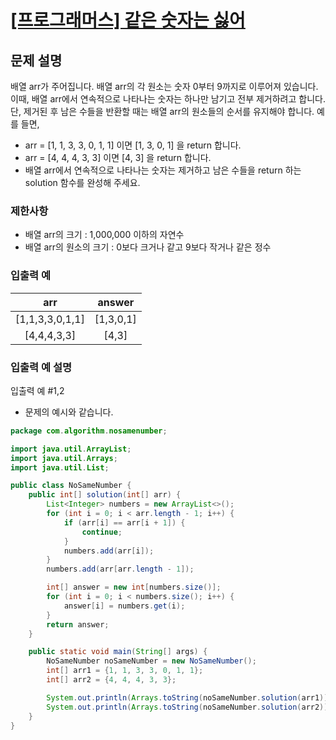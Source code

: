 # [\[프로그래머스\] 같은 숫자는 싫어](https://programmers.co.kr/learn/courses/30/lessons/12906)

## 문제 설명
배열 arr가 주어집니다. 배열 arr의 각 원소는 숫자 0부터 9까지로 이루어져 있습니다. 이때, 배열 arr에서 연속적으로 나타나는 숫자는 하나만 남기고 전부 제거하려고 합니다. 단, 제거된 후 남은 수들을 반환할 때는 배열 arr의 원소들의 순서를 유지해야 합니다. 예를 들면,

- arr = [1, 1, 3, 3, 0, 1, 1] 이면 [1, 3, 0, 1] 을 return 합니다.
- arr = [4, 4, 4, 3, 3] 이면 [4, 3] 을 return 합니다.
- 배열 arr에서 연속적으로 나타나는 숫자는 제거하고 남은 수들을 return 하는 solution 함수를 완성해 주세요.

### 제한사항
- 배열 arr의 크기 : 1,000,000 이하의 자연수
- 배열 arr의 원소의 크기 : 0보다 크거나 같고 9보다 작거나 같은 정수

### 입출력 예
| arr | answer |
| :---: | :---: | 
| [1,1,3,3,0,1,1] | [1,3,0,1] | 
| [4,4,4,3,3] | [4,3] | 

### 입출력 예 설명
입출력 예 #1,2
- 문제의 예시와 같습니다.

```java
package com.algorithm.nosamenumber;

import java.util.ArrayList;
import java.util.Arrays;
import java.util.List;

public class NoSameNumber {
	public int[] solution(int[] arr) {
		List<Integer> numbers = new ArrayList<>();
		for (int i = 0; i < arr.length - 1; i++) {
			if (arr[i] == arr[i + 1]) {
				continue;
			}
			numbers.add(arr[i]);
		}
		numbers.add(arr[arr.length - 1]);

		int[] answer = new int[numbers.size()];
		for (int i = 0; i < numbers.size(); i++) {
			answer[i] = numbers.get(i);
		}
		return answer;
	}

	public static void main(String[] args) {
		NoSameNumber noSameNumber = new NoSameNumber();
		int[] arr1 = {1, 1, 3, 3, 0, 1, 1};
		int[] arr2 = {4, 4, 4, 3, 3};

		System.out.println(Arrays.toString(noSameNumber.solution(arr1)));
		System.out.println(Arrays.toString(noSameNumber.solution(arr2)));
	}
}
```